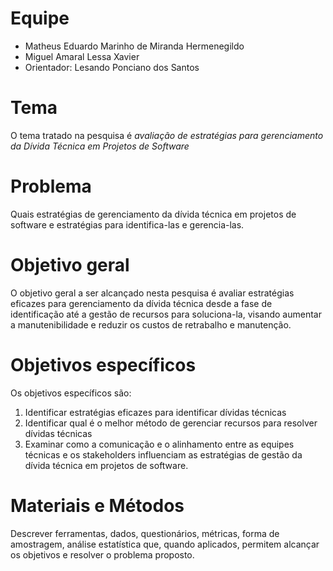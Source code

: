 # Equipe

* Matheus Eduardo Marinho de Miranda Hermenegildo
* Miguel Amaral Lessa Xavier
* Orientador: Lesando Ponciano dos Santos

# Tema
O tema tratado na pesquisa é _avaliação de estratégias para gerenciamento da Dívida Técnica em Projetos de Software_

# Problema
Quais estratégias de gerenciamento da dívida técnica em projetos de software e estratégias para identifica-las e gerencia-las.

# Objetivo geral
O objetivo geral a ser alcançado nesta pesquisa é avaliar estratégias eficazes para gerenciamento da dívida técnica desde a fase de identificação até a gestão de recursos para soluciona-la, visando aumentar a manutenibilidade e reduzir os custos de retrabalho e manutenção.
# Objetivos específicos
Os objetivos específicos são:
1. Identificar estratégias eficazes para identificar dívidas técnicas
2. Identificar qual é o melhor método de gerenciar recursos para resolver dívidas técnicas
3. Examinar como a comunicação e o alinhamento entre as equipes técnicas e os stakeholders influenciam as estratégias de gestão da dívida técnica em projetos de software.

   
# Materiais e Métodos
Descrever ferramentas, dados, questionários, métricas, forma de amostragem, análise estatística que, quando aplicados, permitem alcançar os objetivos e resolver o problema proposto.
